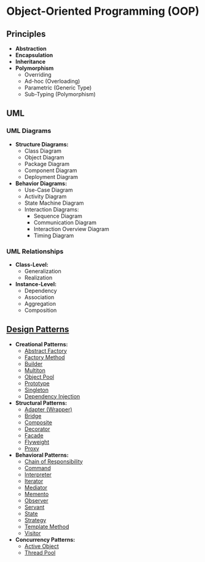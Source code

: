# Object-Oriented Programming (OOP)

## Principles

  - **Abstraction**
  - **Encapsulation**
  - **Inheritance**
  - **Polymorphism**
    - Overriding
    - Ad-hoc (Overloading)
    - Parametric (Generic Type)
    - Sub-Typing (Polymorphism)


## UML

### UML Diagrams

  - **Structure Diagrams:**
    - Class Diagram
    - Object Diagram
    - Package Diagram
    - Component Diagram
    - Deployment Diagram
  - **Behavior Diagrams:**
    - Use-Case Diagram
    - Activity Diagram
    - State Machine Diagram
    - Interaction Diagrams:
      - Sequence Diagram
      - Communication Diagram
      - Interaction Overview Diagram
      - Timing Diagram

### UML Relationships

  - **Class-Level:**
    - Generalization
    - Realization
  - **Instance-Level:**
    - Dependency
    - Association
    - Aggregation
    - Composition


## [Design Patterns](https://en.wikipedia.org/wiki/Software_design_pattern)

  - **Creational Patterns:**
    - [Abstract Factory](https://en.wikipedia.org/wiki/Abstract_factory_pattern)
    - [Factory Method](https://en.wikipedia.org/wiki/Factory_method_pattern)
    - [Builder](https://en.wikipedia.org/wiki/Builder_pattern)
    - [Multiton](https://en.wikipedia.org/wiki/Multiton_pattern)
    - [Object Pool](https://en.wikipedia.org/wiki/Object_pool_pattern)
    - [Prototype](https://en.wikipedia.org/wiki/Prototype_pattern)
    - [Singleton](https://en.wikipedia.org/wiki/Singleton_pattern)
    - [Dependency Injection](https://en.wikipedia.org/wiki/Dependency_injection)
  - **Structural Patterns:**
    - [Adapter (Wrapper)](https://en.wikipedia.org/wiki/Adapter_pattern)
    - [Bridge](https://en.wikipedia.org/wiki/Bridge_pattern)
    - [Composite](https://en.wikipedia.org/wiki/Composite_pattern)
    - [Decorator](https://en.wikipedia.org/wiki/Decorator_pattern)
    - [Facade](https://en.wikipedia.org/wiki/Facade_pattern)
    - [Flyweight](https://en.wikipedia.org/wiki/Flyweight_pattern)
    - [Proxy](https://en.wikipedia.org/wiki/Proxy_pattern)
  - **Behavioral Patterns:**
    - [Chain of Responsibility](https://en.wikipedia.org/wiki/Chain_of_responsibility_pattern)
    - [Command](https://en.wikipedia.org/wiki/Command_pattern)
    - [Interpreter](https://en.wikipedia.org/wiki/Interpreter_pattern)
    - [Iterator](https://en.wikipedia.org/wiki/Iterator_pattern)
    - [Mediator](https://en.wikipedia.org/wiki/Mediator_pattern)
    - [Memento](https://en.wikipedia.org/wiki/Memento_pattern)
    - [Observer](https://en.wikipedia.org/wiki/Observer_pattern)
    - [Servant](https://en.wikipedia.org/wiki/Design_pattern_Servant)
    - [State](https://en.wikipedia.org/wiki/State_pattern)
    - [Strategy](https://en.wikipedia.org/wiki/Strategy_pattern)
    - [Template Method](https://en.wikipedia.org/wiki/Template_method_pattern)
    - [Visitor](https://en.wikipedia.org/wiki/Visitor_pattern)
  - **Concurrency Patterns:**
    - [Active Object](https://en.wikipedia.org/wiki/Active_object)
    - [Thread Pool](https://en.wikipedia.org/wiki/Thread_pool_pattern)

